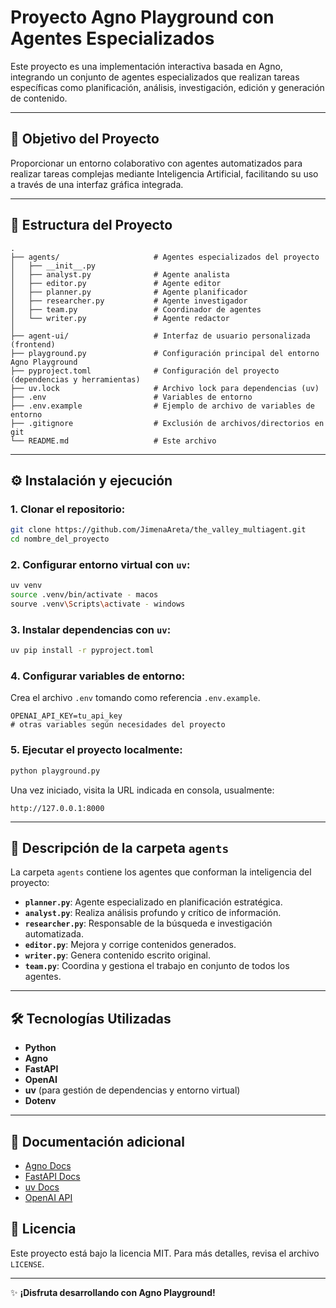 
# Proyecto Agno Playground con Agentes Especializados

Este proyecto es una implementación interactiva basada en Agno, integrando un conjunto de agentes especializados que realizan tareas específicas como planificación, análisis, investigación, edición y generación de contenido.

---

## 🚀 Objetivo del Proyecto

Proporcionar un entorno colaborativo con agentes automatizados para realizar tareas complejas mediante Inteligencia Artificial, facilitando su uso a través de una interfaz gráfica integrada.

---

## 📁 Estructura del Proyecto

```
.
├── agents/                     # Agentes especializados del proyecto
│   ├── __init__.py
│   ├── analyst.py              # Agente analista
│   ├── editor.py               # Agente editor
│   ├── planner.py              # Agente planificador
│   ├── researcher.py           # Agente investigador
│   ├── team.py                 # Coordinador de agentes
│   └── writer.py               # Agente redactor
│
├── agent-ui/                   # Interfaz de usuario personalizada (frontend)
├── playground.py               # Configuración principal del entorno Agno Playground
├── pyproject.toml              # Configuración del proyecto (dependencias y herramientas)
├── uv.lock                     # Archivo lock para dependencias (uv)
├── .env                        # Variables de entorno
├── .env.example                # Ejemplo de archivo de variables de entorno
├── .gitignore                  # Exclusión de archivos/directorios en git
└── README.md                   # Este archivo
```

---

## ⚙️ Instalación y ejecución

### 1. Clonar el repositorio:

```bash
git clone https://github.com/JimenaAreta/the_valley_multiagent.git
cd nombre_del_proyecto
```

### 2. Configurar entorno virtual con `uv`:

```bash
uv venv
source .venv/bin/activate - macos
sourve .venv\Scripts\activate - windows   
```

### 3. Instalar dependencias con `uv`:

```bash
uv pip install -r pyproject.toml
```

### 4. Configurar variables de entorno:

Crea el archivo `.env` tomando como referencia `.env.example`.

```env
OPENAI_API_KEY=tu_api_key
# otras variables según necesidades del proyecto
```

### 5. Ejecutar el proyecto localmente:

```bash
python playground.py
```

Una vez iniciado, visita la URL indicada en consola, usualmente:

```
http://127.0.0.1:8000
```

---

## 📌 Descripción de la carpeta `agents`

La carpeta `agents` contiene los agentes que conforman la inteligencia del proyecto:

- **`planner.py`**: Agente especializado en planificación estratégica.
- **`analyst.py`**: Realiza análisis profundo y crítico de información.
- **`researcher.py`**: Responsable de la búsqueda e investigación automatizada.
- **`editor.py`**: Mejora y corrige contenidos generados.
- **`writer.py`**: Genera contenido escrito original.
- **`team.py`**: Coordina y gestiona el trabajo en conjunto de todos los agentes.

---

## 🛠️ Tecnologías Utilizadas

- **Python**
- **Agno**
- **FastAPI**
- **OpenAI**
- **uv** (para gestión de dependencias y entorno virtual)
- **Dotenv**

---

## 📖 Documentación adicional

- [Agno Docs](https://github.com/agno-ai/agno)
- [FastAPI Docs](https://fastapi.tiangolo.com/)
- [uv Docs](https://github.com/astral-sh/uv)
- [OpenAI API](https://platform.openai.com/docs/api-reference)

## 📜 Licencia

Este proyecto está bajo la licencia MIT. Para más detalles, revisa el archivo `LICENSE`.

---

✨ **¡Disfruta desarrollando con Agno Playground!**
